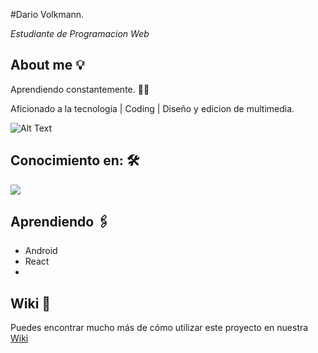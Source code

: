 #Dario Volkmann.

_Estudiante de Programacion Web_

## About me 💡

Aprendiendo constantemente. 👨‍💻

Aficionado a la tecnologia | Coding | Diseño y edicion de multimedia. 



![Alt Text](https://media.giphy.com/media/26tn33aiTi1jkl6H6/giphy.gif?cid=790b7611c377319cfaee2808e278df10cbb97ca0896c2069&rid=giphy.gif&ct=g)


## Conocimiento en: 🛠️

![](https://postimg.cc/kBTsZ9Pc)


## Aprendiendo 🖇️

+ Android 
+ React
+ 

## Wiki 📖

Puedes encontrar mucho más de cómo utilizar este proyecto en nuestra [Wiki](https://github.com/tu/proyecto/wiki)


